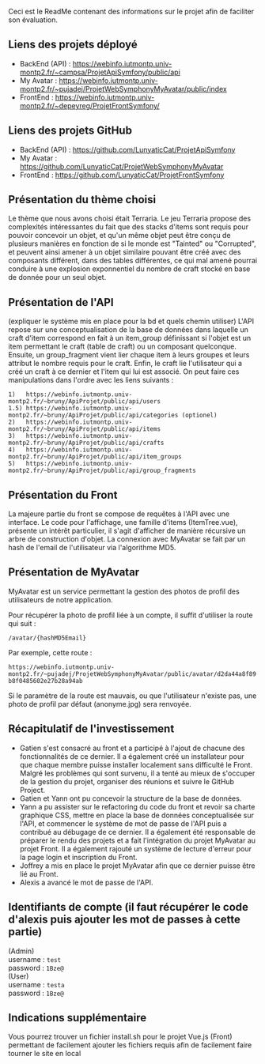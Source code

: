 Ceci est le ReadMe contenant des informations sur le projet afin de faciliter son évaluation.


Liens des projets déployé
-
  - BackEnd (API) : https://webinfo.iutmontp.univ-montp2.fr/~campsa/ProjetApiSymfony/public/api
  - My Avatar     : https://webinfo.iutmontp.univ-montp2.fr/~pujadej/ProjetWebSymphonyMyAvatar/public/index
  - FrontEnd      : https://webinfo.iutmontp.univ-montp2.fr/~depeyreg/ProjetFrontSymfony/

Liens des projets GitHub
-
  - BackEnd (API) : https://github.com/LunyaticCat/ProjetApiSymfony
  - My Avatar     : https://github.com/LunyaticCat/ProjetWebSymphonyMyAvatar
  - FrontEnd      : https://github.com/LunyaticCat/ProjetFrontSymfony

Présentation du thème choisi
-
Le thème que nous avons choisi était Terraria.
Le jeu Terraria propose des complexités intéressantes du fait que des stacks d'items sont requis pour pouvoir concevoir un objet, et qu'un même objet peut être conçu de plusieurs manières
en fonction de si le monde est "Tainted" ou "Corrupted", et peuvent ainsi amener à un objet similaire pouvant être créé avec des composants différent, dans des tables différentes, ce qui mal
amené pourrai conduire à une explosion exponnentiel du nombre de craft stocké en base de donnée pour un seul objet.

Présentation de l'API
-
(expliquer le système mis en place pour la bd et quels chemin utiliser)
L'API repose sur une conceptualisation de la base de données dans laquelle un craft d'item correspond en fait à un item_group définissant si l'objet est un item permettant le craft (table de craft) ou un composant quelconque.
Ensuite, un group_fragment vient lier chaque item à leurs groupes et leurs attribut le nombre requis pour le craft. Enfin, le craft lie l'utilisateur qui a créé un craft à ce dernier et l'item qui lui est associé.
On peut faire ces manipulations dans l'ordre avec les liens suivants :
```
1)   https://webinfo.iutmontp.univ-montp2.fr/~bruny/ApiProjet/public/api/users
1.5) https://webinfo.iutmontp.univ-montp2.fr/~bruny/ApiProjet/public/api/categories (optionel)
2)   https://webinfo.iutmontp.univ-montp2.fr/~bruny/ApiProjet/public/api/items
3)   https://webinfo.iutmontp.univ-montp2.fr/~bruny/ApiProjet/public/api/crafts
4)   https://webinfo.iutmontp.univ-montp2.fr/~bruny/ApiProjet/public/api/item_groups
5)   https://webinfo.iutmontp.univ-montp2.fr/~bruny/ApiProjet/public/api/group_fragments
```

Présentation du Front
-
La majeure partie du front se compose de requêtes à l'API avec une interface. Le code pour l'affichage, une famille d'items (ItemTree.vue), présente un intérêt particulier, il s'agit d'afficher de manière récursive un arbre de construction d'objet. La connexion avec MyAvatar se fait par un hash de l'email de l'utilisateur via l'algorithme MD5.


Présentation de MyAvatar
-
MyAvatar est un service permettant la gestion des photos de profil des utilisateurs de notre application.

Pour récupérer la photo de profil liée à un compte, il suffit d'utiliser la route qui suit :

`/avatar/{hashMD5Email}`

Par exemple, cette route :

`https://webinfo.iutmontp.univ-montp2.fr/~pujadej/ProjetWebSymphonyMyAvatar/public/avatar/d2da44a8f89b8f0485602e27b28a94ab`

Si le paramètre de la route est mauvais, ou que l'utilisateur n'existe pas, une photo de profil par défaut (anonyme.jpg) sera renvoyée.

Récapitulatif de l'investissement
-
- Gatien s'est consacré au front et a participé à l'ajout de chacune des fonctionnalités de ce dernier. Il a également créé un installateur pour que chaque membre puisse installer localement sans difficulté le Front. Malgré les problèmes qui sont survenu, il a tenté au mieux de s'occuper de la gestion du projet, organiser des réunions et suivre le GitHub Project. 
- Gatien et Yann ont pu concevoir la structure de la base de données.
- Yann a pu assister sur le refactoring du code du front et revoir sa charte graphique CSS, mettre en place la base de données conceptualisée sur l'API, et commencer le système de mot de passe de l'API puis a contribué au débugage de ce dernier.
  Il a également été responsable de préparer le rendu des projets et a fait l'intégration du projet MyAvatar au projet Front. Il a également rajouté un système de lecture d'erreur pour la page login et inscription du Front.
- Joffrey a mis en place le projet MyAvatar afin que ce dernier puisse être lié au Front.
- Alexis a avancé le mot de passe de l'API.

Identifiants de compte (il faut récupérer le code d'alexis puis ajouter les mot de passes à cette partie)
-
(Admin)<br>
  username : ``test``<br>
  password : ``1Bze@``<br>
(User)<br>
  username : ``testa``<br>
  password : ``1Bze@``<br>

Indications supplémentaire
-
Vous pourrez trouver un fichier install.sh pour le projet Vue.js (Front) permettant de facilement ajouter les fichiers requis afin de facilement faire tourner le site en local
